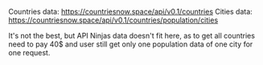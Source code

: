 Countries data: https://countriesnow.space/api/v0.1/countries
Cities data: https://countriesnow.space/api/v0.1/countries/population/cities

It's not the best, but API Ninjas data doesn't fit here, as to get all countries need to pay 40$
and user still get only one population data of one city for one request.